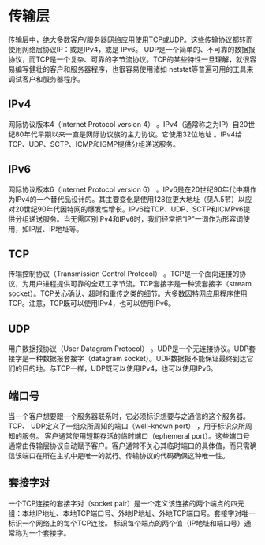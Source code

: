 # 传输层

传输层中，绝大多数客户/服务器网络应用使用TCP或UDP。这些传输协议都转而使用网络层协议IP：或是IPv4，或是 IPv6。
UDP是一个简单的、不可靠的数据报协议，而TCP是一个复杂、可靠的字节流协议。TCP的某些特性一旦理解，就很容易编写健壮的客户和服务器程序，也很容易使用诸如 netstat等普遍可用的工具来调试客户和服务器程序。

## IPv4

网际协议版本4（Internet Protocol version 4） 。IPv4（通常称之为IP）自20世纪80年代早期以来一直是网际协议族的主力协议。它使用32位地址 。IPv4给TCP、UDP、SCTP、ICMP和IGMP提供分组递送服务。

## IPv6

网际协议版本6（Internet Protocol version 6） 。IPv6是在20世纪90年代中期作为IPv4的一个替代品设计的。其主要变化是使用128位更大地址（见A.5节）以应对20世纪90年代因特网的爆发性增长。IPv6给TCP、UDP、SCTP和ICMPv6提供分组递送服务。当无需区别IPv4和IPv6时，我们经常把“IP”一词作为形容词使用，如IP层、IP地址等。

## TCP

传输控制协议（Transmission Control Protocol） 。TCP是一个面向连接的协议，为用户进程提供可靠的全双工字节流。TCP套接字是一种流套接字（stream socket）。TCP关心确认、超时和重传之类的细节。大多数因特网应用程序使用TCP。注意，TCP既可以使用IPv4，也可以使用IPv6。

## UDP

用户数据报协议（User Datagram Protocol） 。UDP是一个无连接协议。UDP套接字是一种数据报套接字（datagram socket）。UDP数据报不能保证最终到达它们的目的地。与TCP一样，UDP既可以使用IPv4，也可以使用IPv6。

## 端口号

当一个客户想要跟一个服务器联系时，它必须标识想要与之通信的这个服务器。 TCP、 UDP定义了一组众所周知的端口（well-known port） ，用于标识众所周知的服务。
客户通常使用短期存活的临时端口（ephemeral port）。这些端口号通常由传输层协议自动赋予客户。客户通常不关心其临时端口的具体值，而只需确信该端口在所在主机中是唯一的就行。传输协议的代码确保这种唯一性。

## 套接字对

一个TCP连接的套接字对（socket pair）是一个定义该连接的两个端点的四元组：本地IP地址、本地TCP端口号、外地IP地址、外地TCP端口号。套接字对唯一标识一个网络上的每个TCP连接。
标识每个端点的两个值（IP地址和端口号）通常称为一个套接字。